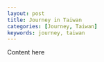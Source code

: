 ```yaml
---
layout: post
title: Journey in Taiwan
categories: [Journey, Taiwan]
keywords: journey, taiwan
---
```


Content here

